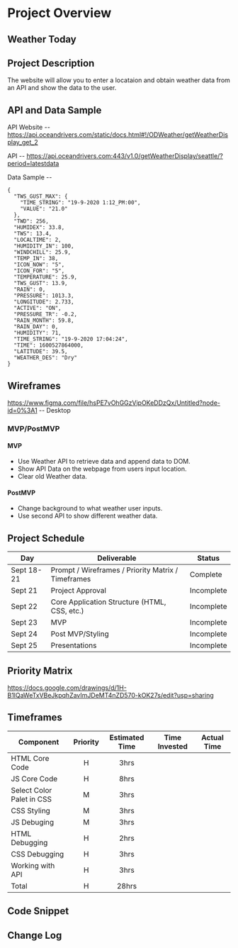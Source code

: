 # Project Overview

## Weather Today

## Project Description

The website will allow you to enter a locataion and obtain weather data from an API and show the data to the user.

## API and Data Sample
API Website --  https://api.oceandrivers.com/static/docs.html#!/ODWeather/getWeatherDisplay_get_2

API -- https://api.oceandrivers.com:443/v1.0/getWeatherDisplay/seattle/?period=latestdata

Data Sample -- 
```
{
  "TWS_GUST_MAX": {
    "TIME_STRING": "19-9-2020 1:12_PM:00",
    "VALUE": "21.0"
  },
  "TWD": 256,
  "HUMIDEX": 33.8,
  "TWS": 13.4,
  "LOCALTIME": 2,
  "HUMIDITY_IN": 100,
  "WINDCHILL": 25.9,
  "TEMP_IN": 38,
  "ICON_NOW": "5",
  "ICON_FOR": "5",
  "TEMPERATURE": 25.9,
  "TWS_GUST": 13.9,
  "RAIN": 0,
  "PRESSURE": 1013.3,
  "LONGITUDE": 2.733,
  "ACTIVE": "ON",
  "PRESSURE_TR": -0.2,
  "RAIN_MONTH": 59.8,
  "RAIN_DAY": 0,
  "HUMIDITY": 71,
  "TIME_STRING": "19-9-2020 17:04:24",
  "TIME": 1600527864000,
  "LATITUDE": 39.5,
  "WEATHER_DES": "Dry"
}
```

## Wireframes

https://www.figma.com/file/hsPE7vOhGGzVipOKeDDzQx/Untitled?node-id=0%3A1 -- Desktop

### MVP/PostMVP

#### MVP 

- Use Weather API to retrieve data and append data to DOM.
- Show API Data on the webpage from users input location.
- Clear old Weather data.

#### PostMVP  

- Change background to what weather user inputs.
- Use second API to show different weather data.


## Project Schedule

|  Day | Deliverable | Status
|---|---| ---|
|Sept 18-21| Prompt / Wireframes / Priority Matrix / Timeframes | Complete
|Sept 21| Project Approval | Incomplete
|Sept 22| Core Application Structure (HTML, CSS, etc.) | Incomplete
|Sept 23| MVP | Incomplete
|Sept 24| Post MVP/Styling | Incomplete
|Sept 25| Presentations | Incomplete

## Priority Matrix

https://docs.google.com/drawings/d/1H-B1lQaWeTxVBeJkpqhZavImJDeMT4nZD570-kOK27s/edit?usp=sharing

## Timeframes

| Component | Priority | Estimated Time | Time Invested | Actual Time |
| --- | :---: |  :---: | :---: | :---: |
| HTML Core Code | H | 3hrs|  |  |
| JS Core Code | H | 8hrs|  |  |
| Select Color Palet in CSS | M | 3hrs|  |  |
| CSS Styling | M | 3hrs|  |  |
| JS Debuging | M | 3hrs|  |  |
| HTML Debugging | H | 2hrs|  |  |
| CSS Debugging | H | 3hrs|  |  |
| Working with API | H | 3hrs| |  |
| Total | H | 28hrs|  |  |

## Code Snippet


## Change Log
